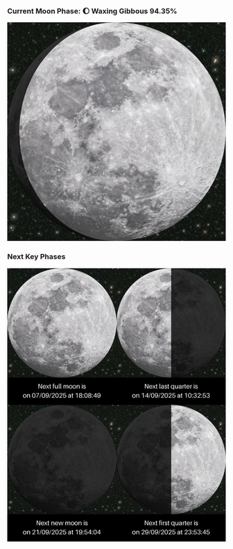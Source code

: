 ### Current Moon Phase: 🌔 Waxing Gibbous 94.35%
![Moon Phase](moonphase.png)
### Next Key Phases
![Gallery](gallery.png)